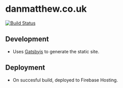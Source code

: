 # danmatthew.co.uk

[![Build Status](https://travis-ci.org/danielmatthew/website.svg?branch=master)](https://travis-ci.org/danielmatthew/website)

## Development
- Uses [Gatsbyjs](https://www.gatsbyjs.org/) to generate the static site.

## Deployment
- On succesful build, deployed to Firebase Hosting.